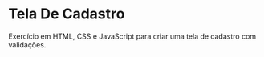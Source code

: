 # Tela De Cadastro
Exercício em HTML, CSS e JavaScript para criar uma tela de cadastro com validações.
